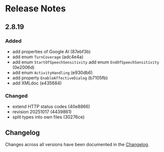 # Release Notes

## 2.8.19

### Added

- add properties of Google AI (87ebf3b)
- add enum `TurnCoverage` (adc4e4a)
- add enum `StartOfSpeechSensitivity` add enum `EndOfSpeechSensitivity` (0e2006d)
- add enum `ActivityHandling` (e930db6)
- add property `EnableAffectiveDialog` (b7105fb)
- add XMLdoc (e435684)

### Changed

- extend HTTP status codes (40e8866)
- revision 20251017 (4439861)
- split types into own files (30276ce)

## Changelog

Changes across all versions have been documented in the [Changelog](CHANGELOG.md).

